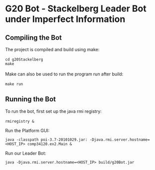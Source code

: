 # G20 Bot - Stackelberg Leader Bot under Imperfect Information
## Compiling the Bot
The project is compiled and build using make: <br><br> `cd
g20Stackelberg` <br> `make`<br> <br>Make can also be used to run the
program run after build:<br> <br> `make run`
## Running the Bot
To run the bot, first set up the java rmi registry: <br><br>
`rmiregistry &`


Run the Platform GUI: <br>

`java -classpath poi-3.7-20101029.jar:
-Djava.rmi.server.hostname=<HOST_IP> comp34120.ex2.Main &`

Run our Leader Bot: <br>

`java -Djava.rmi.server.hostname=<HOST_IP> build/g20Bot.jar `



